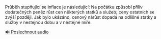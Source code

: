 
Průběh stupňující se inflace je následující: Na počátku způsobí příliv dodatečných peněz růst cen některých statků a služeb; ceny ostatních se zvýší později. Jak bylo ukázáno, cenový nárůst dopadá na odlišné statky a služby v nestejnou dobu a v nestejné míře.

[🔊 Poslechnout audio](/data/7-paragraphs/audio/chapter_79/para_002-Prbh-stupujc-se-inflace-je-nsledujc-Na-po.mp3)
